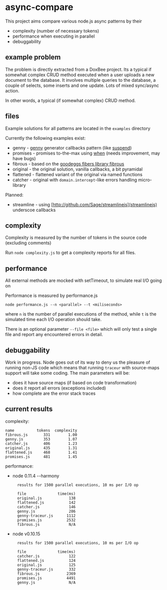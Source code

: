# async-compare

This project aims compare various node.js async patterns by their

- complexity (number of necessary tokens)
- performance when executing in parallel
- debuggability 

## example problem

The problem is directly extracted from a DoxBee project. Its a typical if 
somewhat complex CRUD method executed when a user uploads a new document
to the database. It involves multiple queries to the database, a couple of 
selects, some inserts and one update. Lots of mixed sync/async action.

In other words, a typical (if somewhat complex) CRUD method.

## files

Example solutions for all patterns are located in the `examples` directory

Currently the following examples exist:

- genny     - [genny](http://github.com/spion/genny) generator callbacks pattern 
  (like [suspend](https://github.com/jmar777/suspend))
- promises - promises to-the-max using [when](http://github.com/cujojs/when) (needs improvement, may have bugs)
- fibrous - based on the [goodeggs fibers library fibrous](http://github.com/goodeggs/fibrous)
- original - the original solution, vanilla callbacks, a bit pyramidal
- flattened - flattened variant of the original via named functions
- catcher - original with `domain.intercept`-like errors handling micro-library

Planned:

- streamline - using [http://github.com/Sage/streamlinejs](streamlinejs) underscoe callbacks


## complexity

Complexity is measured by the number of tokens in the source code (excluding 
comments)

Run `node complexity.js` to get a complexity reports for all files.

## performance

All external methods are mocked with setTimeout, to simulate real I/O going on

Performance is measured by performance.js
 
    node performance.js --n <parallel> --t <miliseconds>

where `n` is the number of parallel executions of the method, while `t` is the
simulated time each I/O operation should take.

There is an optional parameter `--file <file>` which will only test a single
file and report any encountered errors in detail.

## debuggability

Work in progress. Node goes out of its way to deny us the pleasure of running
non-JS code which means that running `traceur` with source-maps support will
take some coding. The main parameters will be:

- does it have source maps (if based on code transformation)
- does it report all errors (exceptions included)
- how complete are the error stack traces

## current results

complexity:

    name          tokens  complexity
    fibrous.js       331        1.00
    genny.js         353        1.07
    catcher.js       406        1.23
    original.js      435        1.31
    flattened.js     468        1.41
    promises.js      481        1.45

performance:

* node 0.11.4 --harmony

        results for 1500 parallel executions, 10 ms per I/O op

        file              time(ms)
        original.js            138
        flattened.js           142
        catcher.js             146
        genny.js               286
        genny-traceur.js      1112
        promises.js           2532
        fibrous.js             N/A

* node v0.10.15

        results for 1500 parallel executions, 10 ms per I/O op

        file              time(ms)
        catcher.js             122
        flattened.js           124
        original.js            125
        genny-traceur.js       332
        fibrous.js            2369
        promises.js           4491
        genny.js               N/A


